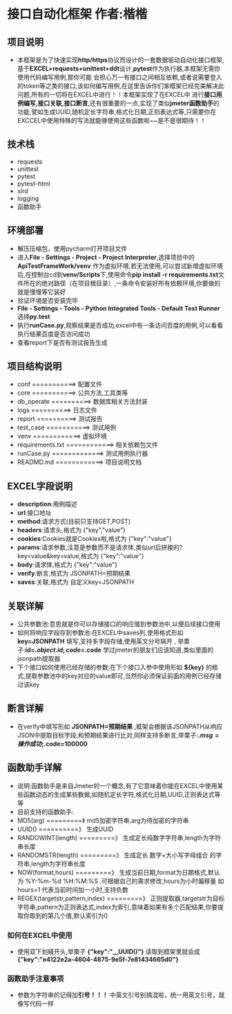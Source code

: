 # 接口自动化框架         作者:楷楷

## 项目说明
- 本框架是为了快速实现**http/https**协议而设计的一套数据驱动自动化接口框架,基于**EXCEL+requests+unittest+ddt**设计,**pytest**作为执行器,本框架无需你使用代码编写用例,那你可能
会担心万一有接口之间相互依赖,或者说需要登入的token等之类的接口,该如何编写用例,在这里告诉你们笨框架已经完美解决此问题,所有的一切将在EXCEL中进行！！本框架实现了在EXCEL中
进行**接口用例编写,接口关联,接口断言**,还有很重要的一点,实现了类似**jmeter函数助手**的功能,譬如生成UUID,随机定长字符串,格式化日期,正则表达式等,只需要你在EXCCEL中使用特殊的写法就能够使用这些函数啦~~是不是很期待！！


## 技术栈
- requests
- unittest
- pytest
- pytest-html
- xlrd
- logging
- 函数助手


## 环境部署
- 解压压缩包，使用pycharm打开项目文件
- 进入**File - Settings - Project - Project Interpreter**,选择项目中的 **ApiTestFrameWork/venv** 作为虚拟环境,若无法使用,可以尝试新增虚拟环境后,在控制台cd到**venv/Scripts**下,使用命令**pip install -r requirements.txt**文件所在的绝对路径（在项目根目录）,一条命令安装好所有依赖环境,你要做的就是慢慢等它装好
- 验证环境是否安装完毕
- **File - Settings - Tools - Python Integrated Tools - Default Test Runner**选择**py.test**
- 执行**runCase.py**,观察结果是否成功,excel中有一条访问百度的用例,可以看看执行结果百度是否访问成功
- 查看report下是否有测试报告生成

## 项目结构说明
- conf ===========> 配置文件
- core ===========> 公共方法,工具类等
- db_operate ==========> 数据库相关方法封装
- logs ==========> 日志文件
- report ==========> 测试报告
- test_case ===========> 测试用例
- venv ============> 虚拟环境
- requirements.txt ============> 相关依赖包文件
- runCase.py =============> 测试用例执行器
- READMD.md ============> 项目说明文档

## EXCEL字段说明
- **description**:用例描述
- **url**:接口地址
- **method**:请求方式(目前只支持GET,POST)
- **headers**:请求头,格式为 {"key","value"}
- **cookies**:Cookies就是Cookies啦,格式为 {"key":"value"}
- **params**:请求参数,注意是参数而不是请求体,类似url后拼接的?key=value&key=value,格式为 {"key":"value"}
- **body**:请求体,格式为 {"key":"value"}
- **verify**:断言,格式为  JSONPATH=预期结果 
- **saves**:关联,格式为 自定义key=JSONPATH

## 关联详解
- 公共参数池:意思就是你可以存储接口的响应值到参数池中,以便后续接口使用
- 如何将响应字段存到参数池:在EXCEL中saves列,使用格式形如 **key=JSONPATH**  填写,支持多字段存储,使用英文分号隔开 , 举栗子:**id=$.object.id;code=$.code**
学过jmeter的朋友们应该知道,类似里面的jsonpath提取器
- 下个接口如何使用已经存储的参数:在下个接口入参中使用形如  **${key}** 的格式,提取参数池中的key对应的value即可,当然你必须保证前面的用例已经存储过该key

## 断言详解
- 在verify中填写形如  **JSONPATH=预期结果** ,框架会根据该JSONPATH从响应JSON中提取目标字段,和预期结果进行比对,同样支持多断言,举栗子:**$.msg=操作成功;$.code=100000**

## 函数助手详解
- 说明:函数助手是来自Jmeter的一个概念,有了它意味着你能在EXCEL中使用某些函数动态的生成某些数据,如随机定长字符,格式化日期,UUID,正则表达式等等
- 目前支持的函数助手:
- MD5(arg)  =========》 md5加密字符串,arg为待加密的字符串
- UUID() ==========》 生成UUID
- RANDOWINT(length) =========》 生成定长纯数字字符串,length为字符串长度
- RANDOMSTR(length) =========》 生成定长  数字+大小写字母组合 的字符串,length为字符串长度
- NOW(format,hours) =========》 生成当前日期,format为日期格式,默认为  %Y-%m-%d %H:%M:%S ,可根据自己的需求修改,hours为小时偏移量  如 hours=1 代表当前时间加一小时,支持负数
- REGEX(targetstr,pattern,index) =========》 正则提取器,targetstr为目标字符串,pattern为正则表达式,index为索引,意味着如果有多个匹配结果,你要提取你取到的第几个值,默认索引为0

### 如何在EXCEL中使用
- 使用双下划綫开头,举栗子  **{"key":"__UUID()"}**  读取到框架里就会成  **{"key":"e4122e2a-4604-4875-9e5f-7e81434665d0"}**  

### 函数助手注意事项
- 参数为字符串的记得加**引号！！！** 中英文引号别搞混啦，统一用英文引号，就像写代码一样
